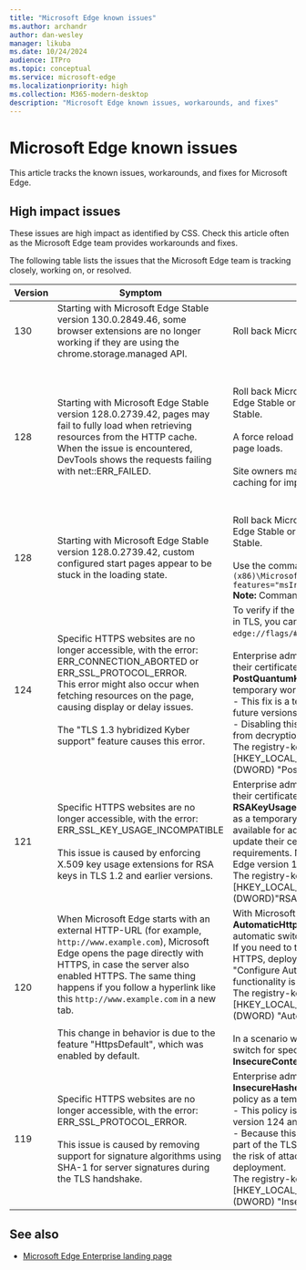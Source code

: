 ```yaml
---
title: "Microsoft Edge known issues"
ms.author: archandr
author: dan-wesley
manager: likuba
ms.date: 10/24/2024
audience: ITPro
ms.topic: conceptual
ms.service: microsoft-edge
ms.localizationpriority: high
ms.collection: M365-modern-desktop
description: "Microsoft Edge known issues, workarounds, and fixes"
---
```


# Microsoft Edge known issues

This article tracks the known issues, workarounds, and fixes for Microsoft Edge.

## High impact issues

These issues are high impact as identified by CSS. Check this article often as the Microsoft Edge team provides workarounds and fixes.

The following table lists the issues that the Microsoft Edge team is tracking closely, working on, or resolved.
<!-----------
##### [latest](#tab/latest)
----->
|  Version  | Symptom | Workaround | Comment |
| --- | --- | --- | --- |
| 130 | Starting with Microsoft Edge Stable version 130.0.2849.46, some browser extensions are no longer working if they are using the chrome.storage.managed API. | Roll back Microsoft Edge to version 129.0.2792.89. | This issue is fixed in Microsoft Edge stable release 130.0.2849.56. |
| 128    | Starting with Microsoft Edge Stable version 128.0.2739.42, pages may fail to fully load when retrieving resources from the HTTP cache. When the issue is encountered, DevTools shows the requests failing with net::ERR_FAILED.| Roll back Microsoft Edge to version 127.0.2651.105 for Edge Stable or version 126.0.2592.137 for Edge Extended Stable.<br><br>A force reload (Ctrl+Reload button) can mitigate individual page loads.<br><br>Site owners may also consider reducing the use of HTTP caching for impacted resources until the issue is addressed. |Microsoft is collaborating with the Chromium project via [Chromium bug 362788339]( https://issues.chromium.org/issues/362788339) to address the issue. This issue is fixed in Microsoft Edge stable release 128.0.2739.63. |
| 128    | Starting with Microsoft Edge Stable version 128.0.2739.42, custom configured start pages appear to be stuck in the loading state. | Roll back Microsoft Edge to version 127.0.2651.105 for Edge Stable or version 126.0.2592.137 for Edge Extended Stable.<br><br>Use the command line argument: `"C:\Program Files (x86)\Microsoft\Edge\Application\msedge.exe" --disable-features="msIrm, msIrmv2, msEndpointDLp"`<br>**Note:** Command line args are case sensitive. | The fix is included in Stable version 128.0.2739.54.  |
| 124    |  Specific HTTPS websites are no longer accessible, with the error:<br>ERR_CONNECTION_ABORTED or ERR_SSL_PROTOCOL_ERROR.<br>This error might also occur when fetching resources on the page, causing display or delay issues.<br><br> The "TLS 1.3 hybridized Kyber support" feature causes this error.  | To verify if the issue is related the Kyber key encapsulation in TLS, you can disable the feature through its flag in `edge://flags/#enable-tls13-kyber`.<br><br>Enterprise administrators who need more time to update their certificates can set the **PostQuantumKeyAgreementEnabled** enterprise policy as a temporary workaround. Note:<br>- This fix is a temporary measure that will be removed in future versions of Microsoft Edge.<br>- Disabling this policy means that user traffic is unprotected from decryption by quantum computers.<br>The registry-key for the  policy is:<br>[HKEY_LOCAL_MACHINE\Software\Policies\Microsoft\Edge] <br>(DWORD) "PostQuantumKeyAgreementEnabled"=0 |     |
| 121    |  Specific HTTPS websites are no longer accessible, with the error:<br>ERR_SSL_KEY_USAGE_INCOMPATIBLE<br><br>This issue is caused by enforcing X.509 key usage extensions for RSA keys in TLS 1.2 and earlier versions.  |  Enterprise administrators who need more time to update their certificates can set the **RSAKeyUsageForLocalAnchorsEnabled enterprise** policy as a temporary workaround. This policy was temporarily available for administrators who needed more time to update their certificates to meet the new RSA key usage requirements. Note: This policy is removed in Microsoft Edge version 124 and later.<br>The registry-key for the policy is:<br>[HKEY_LOCAL_MACHINE\Software\Policies\Microsoft\Edge]<br>(DWORD)"RSAKeyUsageForLocalAnchorsEnabled"=0 |      |
| 120    |  When Microsoft Edge starts with an external HTTP-URL (for example,  `http://www.example.com`), Microsoft Edge opens the page directly with HTTPS, in case the server also enabled HTTPS. The same thing happens if you follow a hyperlink like this `http://www.example.com` in a new tab.<br><br>This change in behavior is due to the feature "HttpsDefault", which was enabled by default.   | With Microsoft Edge 120.0.2210.89, the policy **AutomaticHttpsDefault** can be used to disable the automatic switch from HTTP to HTTPS.<br>If you need to turn off the automatic switch from HTTP to HTTPS, deploy this policy:<br>"Configure Automatic HTTPS" -> "Automatic HTTPS functionality is disabled." (value 0)<br>The registry-key for the policy is:<br>[HKEY_LOCAL_MACHINE\Software\Policies\Microsoft\Edge]<br>(DWORD) "AutomaticHttpsDefault"=0<br><br>In a scenario where you only want to disable the automatic switch for specific websites, you can use the policy **InsecureContentAllowedForUrls** to configure these sites. |     |
| 119    |  Specific HTTPS websites are no longer accessible, with the error: ERR_SSL_PROTOCOL_ERROR.<br><br>This issue is caused by removing support for signature algorithms using SHA-1 for server signatures during the TLS handshake. | Enterprise administrators who need more time can set the **InsecureHashesInTLSHandshakesEnabled** enterprise policy as a temporary workaround. Note:<br>- This policy is temporary. It was removed in Microsoft Edge version 124 and later.<br>- Because this allows an insecure hash function in a critical part of the TLS handshake, enabling this policy increases the risk of attackers impersonating servers in an enterprise deployment.<br>The registry-key for the policy is:<br>[HKEY_LOCAL_MACHINE\Software\Policies\Microsoft\Edge]<br>(DWORD) "InsecureHashesInTLSHandshakesEnabled"=1 |  |

<!------
##### [earlier](#tab/earlier)

| Channel |  Version  | Symptom | Workaround | Comment |
| --- | --- | --- | --- | --- |

---->

## See also

- [Microsoft Edge Enterprise landing page](https://aka.ms/EdgeEnterprise)
